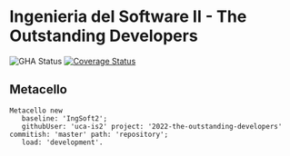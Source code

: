 # Ingenieria del Software II - The Outstanding Developers

![GHA Status](https://github.com/uca-is2/2022-the-outstanding-developers/actions/workflows/GHA.yml/badge.svg)
[![Coverage Status](https://coveralls.io/repos/github/uca-is2/2022-the-outstanding-developers/badge.svg?branch=master)](https://coveralls.io/github/uca-is2/2022-the-outstanding-developers?branch=master)

## Metacello

```smalltalk
Metacello new
   baseline: 'IngSoft2';
   githubUser: 'uca-is2' project: '2022-the-outstanding-developers' commitish: 'master' path: 'repository';
   load: 'development'.
```
